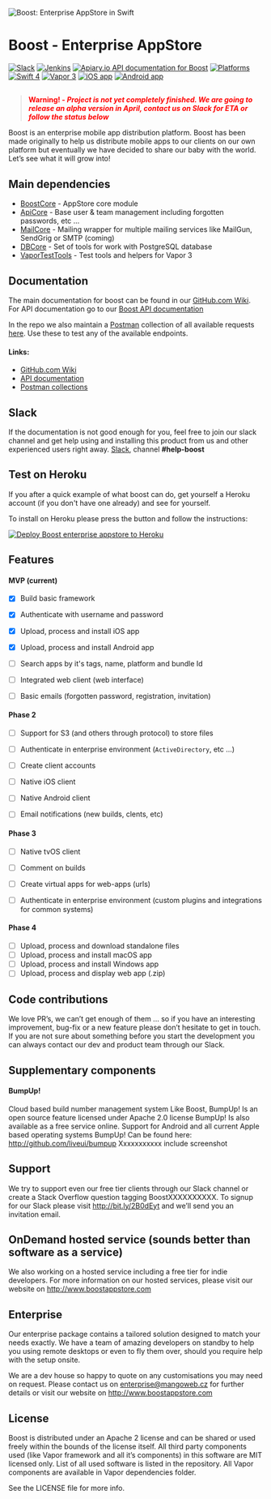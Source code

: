 ![Boost: Enterprise AppStore in Swift](https://github.com/LiveUI/Boost/raw/master/Other/Images/header.jpg)

# Boost - Enterprise AppStore

[![Slack](https://img.shields.io/badge/join-slack-745EAF.svg?style=flat)](http://bit.ly/2B0dEyt)
[![Jenkins](https://ci.liveui.io/job/LiveUI/job/Boost/job/master/badge/icon)](https://ci.liveui.io/job/LiveUI/job/Boost/)
[![Apiary.io API documentation for Boost](https://img.shields.io/badge/docs-API-02BFF4.svg?style=flat)](https://boost.docs.apiary.io)
[![Platforms](https://img.shields.io/badge/platforms-macOS%2010.13%20|%20Ubuntu%2016.04%20LTS-ff0000.svg?style=flat)](https://github.com/LiveUI/Boost)
[![Swift 4](https://img.shields.io/badge/swift-4.1-orange.svg?style=flat)](http://swift.org)
[![Vapor 3](https://img.shields.io/badge/vapor-3.0-blue.svg?style=flat)](https://vapor.codes)
[![iOS app](https://img.shields.io/badge/app-iOS-blue.svg?style=flat)](https://github.com/LiveUI/Boost-iOS/)
[![Android app](https://img.shields.io/badge/app-Android-green.svg?style=flat)](https://github.com/LiveUI/Boost-Android/)

##

> <b style="color:red;">Warning! - *Project is not yet completely finished. We are going to release an alpha version in April, contact us on Slack for ETA or follow the status below*</b>

Boost is an enterprise mobile app distribution platform. Boost has been made originally to help us distribute mobile apps to our clients on our own platform but eventually we have decided to share our baby with the world. Let’s see what it will grow into!

## Main dependencies

* [BoostCore](https://github.com/LiveUI/BoostCore/) - AppStore core module
* [ApiCore](https://github.com/LiveUI/ApiCore/) - Base user & team management including forgotten passwords, etc ...
* [MailCore](https://github.com/LiveUI/MailCore/) - Mailing wrapper for multiple mailing services like MailGun, SendGrig or SMTP (coming)
* [DBCore](https://github.com/LiveUI/DbCore/) - Set of tools for work with PostgreSQL database
* [VaporTestTools](https://github.com/LiveUI/VaporTestTools) - Test tools and helpers for Vapor 3

## Documentation

The main documentation for boost can be found in our [GitHub.com Wiki](https://github.com/LiveUI/Boost/wiki). For API documentation go to our [Boost API documentation](https://boost.docs.apiary.io)

In the repo we also maintain a [Postman](https://www.getpostman.com) collection of all available requests [here](https://github.com/LiveUI/Boost/tree/master/Other/Postman). Use these to test any of the available endpoints.

#### Links:
* [GitHub.com Wiki](https://github.com/LiveUI/Boost/wiki)
* [API documentation](https://boost.docs.apiary.io)
* [Postman collections](https://github.com/LiveUI/Boost/tree/master/Other/Postman)

## Slack

If the documentation is not good enough for you, feel free to join our slack channel and get help using and installing this product from us and other experienced users right away. [Slack](http://bit.ly/2B0dEyt), channel <b>#help-boost</b>

## Test on Heroku

If you after a quick example of what boost can do, get yourself a Heroku account (if you don't have one already) and see for yourself.

To install on Heroku please press the button and follow the instructions:

[![Deploy Boost enterprise appstore to Heroku](https://camo.githubusercontent.com/c0824806f5221ebb7d25e559568582dd39dd1170/68747470733a2f2f7777772e6865726f6b7563646e2e636f6d2f6465706c6f792f627574746f6e2e706e67)](https://heroku.com/deploy?template=https://github.com/LiveUI/Boost)

## Features

#### MVP (current)
- [x] Build basic framework
- [x] Authenticate with username and password
- [x] Upload, process and install iOS app
- [x] Upload, process and install Android app
- [ ] Search apps by it's tags, name, platform and bundle Id
- [ ] Integrated web client (web interface)
- [ ] Basic emails (forgotten password, registration, invitation)


#### Phase 2
- [ ] Support for S3 (and others through protocol) to store files
- [ ] Authenticate in enterprise environment (`ActiveDirectory`, etc ...)
- [ ] Create client accounts
- [ ] Native iOS client
- [ ] Native Android client
- [ ] Email notifications (new builds, clents, etc)


#### Phase 3
- [ ] Native tvOS client
- [ ] Comment on builds
- [ ] Create virtual apps for web-apps (urls)
- [ ] Authenticate in enterprise environment (custom plugins and integrations for common systems)


#### Phase 4
- [ ] Upload, process and download standalone files
- [ ] Upload, process and install macOS app
- [ ] Upload, process and install Windows app
- [ ] Upload, process and display web app (.zip)

## Code contributions

We love PR’s, we can’t get enough of them ... so if you have an interesting improvement, bug-fix or a new feature please don’t hesitate to get in touch. If you are not sure about something before you start the development you can always contact our dev and product team through our Slack.

## Supplementary components

#### BumpUp!
Cloud based build number management system
Like Boost, BumpUp! Is an open source feature licensed under Apache 2.0 license
BumpUp! Is also available as a free service online.
Support for Android and all current Apple based operating systems
BumpUp! Can be found here: http://github.com/liveui/bumpup
Xxxxxxxxxxx include screenshot

## Support

We try to support even our free tier clients through our Slack channel or create a Stack Overflow question tagging BoostXXXXXXXXXX.
To signup for our Slack please visit http://bit.ly/2B0dEyt and we’ll send you an invitation email.

## OnDemand hosted service (sounds better than software as a service)

We also working on a hosted service including a free tier for indie developers. For more information on our hosted services, please visit our website on http://www.boostappstore.com

## Enterprise

Our enterprise package contains a tailored solution designed to match your needs exactly. We have a team of amazing developers on standby to help you using remote desktops or even to fly them over, should you require help with the setup onsite.

We are a dev house so happy to quote on any customisations you may need on request. Please contact us on enterprise@mangoweb.cz for further details or visit our website on http://www.boostappstore.com

## License

Boost is distributed under an Apache 2 license and can be shared or used freely within the bounds of the license itself.
All third party components used (like Vapor framework and all it’s components) in this software are MIT licensed only.
List of all used software is listed in the repository. All Vapor components are available in Vapor dependencies folder.

See the LICENSE file for more info.



